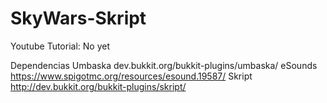 # SkyWars-Skript





Youtube Tutorial:
No yet



Dependencias
Umbaska    dev.bukkit.org/bukkit-plugins/umbaska/
eSounds   https://www.spigotmc.org/resources/esound.19587/
Skript    http://dev.bukkit.org/bukkit-plugins/skript/
